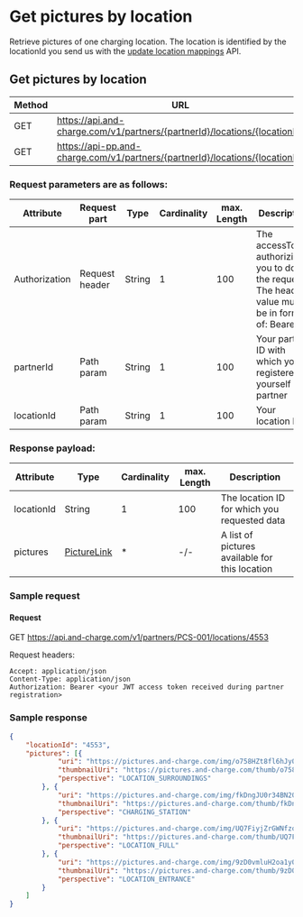 # Get pictures by location

Retrieve pictures of one charging location. The location is identified by the locationId you send us with the [update location mappings](update_location_mappings.md) API.

## Get pictures by location

| Method           | URL                                                   | Environment                          
|------------------|-------------------------------------------------------|--------------|
| GET              | https://api.and-charge.com/v1/partners/{partnerId}/locations/{locationId} | Production
| GET              | https://api-pp.and-charge.com/v1/partners/{partnerId}/locations/{locationId} | Pre Production

### Request parameters are as follows:

| Attribute     | Request part  | Type   | Cardinality | max. Length | Description 
|---------------|---------------|--------|-------------|-------------|---------------------------------------------------------------------------------------------------|
| Authorization |Request header | String |1            |100          | The accessToken authorizing you to do the request. The header value must be in form of: Bearer <accessToken>
| partnerId     |Path param     | String |1            |100          | Your partner ID with which you registered yourself as a partner
| locationId    |Path param     | String |1            |100          | Your location ID

### Response payload:

| Attribute     | Type                                      | Cardinality | max. Length | Description 
|---------------|-------------------------------------------|-------------|-------------|---------------------------------------------------------------------------------------------------|
| locationId    | String                                    | 1           |100          | The location ID for which you requested data
| pictures      | [PictureLink](types.md#picturelink-class) | *           |-/-          | A list of pictures available for this location

### Sample request

#### Request

   GET https://api.and-charge.com/v1/partners/PCS-001/locations/4553

   Request headers:
```
Accept: application/json
Content-Type: application/json
Authorization: Bearer <your JWT access token received during partner registration>
```


### Sample response
```json
{
	"locationId": "4553",
	"pictures": [{
			"uri": "https://pictures.and-charge.com/img/o758HZt8fl6hJy0K2CNGX836xJehDgaT.jpg",
			"thumbnailUri": "https://pictures.and-charge.com/thumb/o758HZt8fl6hJy0K2CNGX836xJehDgaT.jpg",
			"perspective": "LOCATION_SURROUNDINGS"
		}, {
			"uri": "https://pictures.and-charge.com/img/fkDngJU0r34BN20F7ymJ4Kx27BQ2B7Gq.jpg",
			"thumbnailUri": "https://pictures.and-charge.com/thumb/fkDngJU0r34BN20F7ymJ4Kx27BQ2B7Gq.jpg",
			"perspective": "CHARGING_STATION"
		}, {
			"uri": "https://pictures.and-charge.com/img/UQ7FiyjZrGWNfzol3T6L2ZaQtPElKoKw.jpg",
			"thumbnailUri": "https://pictures.and-charge.com/thumb/UQ7FiyjZrGWNfzol3T6L2ZaQtPElKoKw.jpg",
			"perspective": "LOCATION_FULL"
		}, {
			"uri": "https://pictures.and-charge.com/img/9zD0vmluH2oa1y0uiFTIBUjkqM0Synqt.jpg",
			"thumbnailUri": "https://pictures.and-charge.com/thumb/9zD0vmluH2oa1y0uiFTIBUjkqM0Synqt.jpg",
			"perspective": "LOCATION_ENTRANCE"
		}
	]
}
```